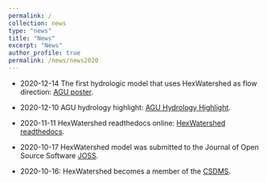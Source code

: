 ```yaml
---
permalink: /
collection: news
type: "news"
title: "News"
excerpt: "News"
author_profile: true
permalink: /news/news2020
---
```




* 2020-12-14 The first hydrologic model that uses HexWatershed as flow direction: 
[AGU poster](https://agu.confex.com/agu/fm20/meetingapp.cgi/Paper/673223).

* 2020-12-10 AGU hydrology highlight: 
[AGU Hydrology Highlight](https://agu-h3s.org/2020/12/07/chang-liaos-research-showcase-revisiting-flow-directions/).

* 2020-11-11 HexWatershed readthedocs online: 
[HexWatershed readthedocs](https://hexwatershed.readthedocs.io/en/latest/).

* 2020-10-17 HexWatershed model was submitted to the Journal of Open Source Software [JOSS](https://github.com/openjournals/joss-reviews/issues/2751).

* 2020-10-16: HexWatershed becomes a member of the
[CSDMS](https://csdms.colorado.edu/wiki/Model:HexWatershed).